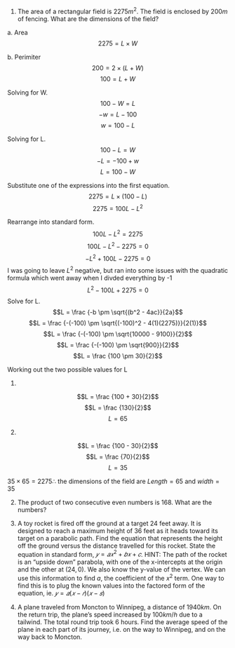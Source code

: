 1. The area of a rectangular field is $2275m^2$. The field is enclosed by $200m$ of fencing.
What are the dimensions of the field?

a. Area
$$2275 = L \times W$$

b. Perimiter
$$200 = 2 \times (L + W)$$
$$100 = L + W$$

Solving for W. 
$$100 -W = L$$
$$-w = L -100$$
$$w = 100 -L$$

Solving for L.
$$100 -L = W$$
$$-L = -100 + w$$
$$L = 100 -W$$

Substitute one of the expressions into the first equation.
$$2275 = L \times (100 -L)$$
$$2275 = 100L - L^2$$

Rearrange into standard form.
$$100L - L^2 = 2275$$
$$100L - L^2 - 2275 = 0$$
$$-L^2 + 100L - 2275 = 0$$
I was going to leave $L^2$ negative, but ran into some issues with the quadratic formula which went away when I divded everything by -1
$$L^2 - 100L + 2275 = 0$$
Solve for L.
$$L = \frac {-b \pm \sqrt{(b^2 - 4ac}}{2a}$$
$$L = \frac {-(-100) \pm \sqrt{(-100)^2 - 4(1)(2275)}}{2(1)}$$
$$L = \frac {-(-100) \pm \sqrt{10000 - 9100}}{2}$$
$$L = \frac {-(-100) \pm \sqrt{900}}{2}$$
$$L = \frac {100 \pm 30}{2}$$

Working out the two possible values for L

1.
$$L = \frac {100 + 30}{2}$$
$$L = \frac {130}{2}$$
$$L = 65$$

2.
$$L = \frac {100 - 30}{2}$$
$$L = \frac {70}{2}$$
$$L = 35$$

$35 \times 65 = 2275 \therefore$ the dimensions of the field are $Length = 65$ and $width = 35$

2. The product of two consecutive even numbers is 168. What are the numbers?

3. A toy rocket is fired off the ground at a target 24 feet away. It is designed to reach a
maximum height of 36 feet as it heads toward its target on a parabolic path. Find the
equation that represents the height off the ground versus the distance travelled for this
rocket. State the equation in standard form, $𝑦 = 𝑎𝑥^2 + 𝑏𝑥 + 𝑐$. HINT: The path of the
rocket is an “upside down” parabola, with one of the x-intercepts at the origin and the
other at $(24,0)$. We also know the y-value of the vertex. We can use this information to
find $a$, the coefficient of the $x^2$ term. One way to find this is to plug the known values into the factored form of the equation, ie. $𝑦 = 𝑎(𝑥 − 𝑟)(𝑥 − 𝑠)$

4. A plane traveled from Moncton to Winnipeg, a distance of $1940km$. On the return
trip, the plane’s speed increased by $100km/h$ due to a tailwind. The total round trip took
6 hours. Find the average speed of the plane in each part of its journey, i.e. on the way
to Winnipeg, and on the way back to Moncton. 
